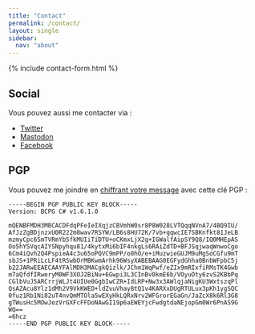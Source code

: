 ```yaml
---
title: "Contact"
permalink: /contact/
layout: single
sidebar:
  nav: "about"
---
```


<div class="page__comments">
{% include contact-form.html %}
</div>

## Social

Vous pouvez aussi me contacter via :

- [Twitter]
- [Mastodon]
- [Facebook]

## PGP

Vous pouvez me joindre en [chiffrant votre message] avec cette clé PGP :

```
-----BEGIN PGP PUBLIC KEY BLOCK-----
Version: BCPG C# v1.6.1.0

mQENBFMDH3MBCACDFdqPFeIeIXqjzCBVmhW0sr8P8W028LVTQqqNVnA7/4BQ9IU/
AfJzZgBDjnzxU0R222m8wav7RSYW/LB6s8HU72K/7vb+qqwcIE7SBKnfkt81JeLB
mzmyCpc6SmTVRmYb5fkMUIiTiDTU+oCKmxLjX2g+IGWalfAipSY9Q8/IQ0MHEpAS
Oo5hYSVqcAIYSNpyhqu81/4kytxMi6bIF4nkgLs6RAiZdTD+BFJSqjwaqWnwoCgo
6Cm4iQvh2Q4PspieA4c3u65oPQVC9mPP/o0hO/e+iMuzwieGUJM9uMgSoCGfu9mT
sbJS+1PRiLcLF4tRSwbOrMBKwmArhk96WsyXABEBAAG0EGFydGhha0BnbWFpbC5j
b22JARwEEAECAAYFAlMDH3MACgkQizlk/JChm1WqPwf/eZIx9mRIxfiRMsTK4Gwb
m7aQfdfIRweryM0WF3XOJ2BiNu+6Gwpi3L3CInBv0kmE6b/VOyuOty6zvS2KBbPq
CGlbVuJ5ARCrrjWLJt4UIUe0GgbIwCZR+IdLRP+Nw3x3AWlqjaNigKU3WxtszqPl
QsAZAcu8Ylz1dMh2V9VkKWED+ldZvuVhay8tQ1v4KARXxDUgRTULux3pKh1ygSQC
0fuz1Rb1Ni82uT4nvQmMTOla5wEXyHkLQRxNrv2WFGrorEGaGn/JaZcX8k6Rl3G8
gTWusHc5MOwJezVrGXFcFFDoNAwGI19p6aEWEYjcFwdgtdaNEjopGm0Wr6PnAS9G
WQ==
=6hcz
-----END PGP PUBLIC KEY BLOCK-----
```

  [Twitter]: https://twitter.com/arthurlacoste
  [Mastodon]: https://mastodon.social/@arthak
  [Facebook]: https://facebook.com/irz.fr
  [chiffrant votre message]: https://irz.fr/pgp-mac-os-x
